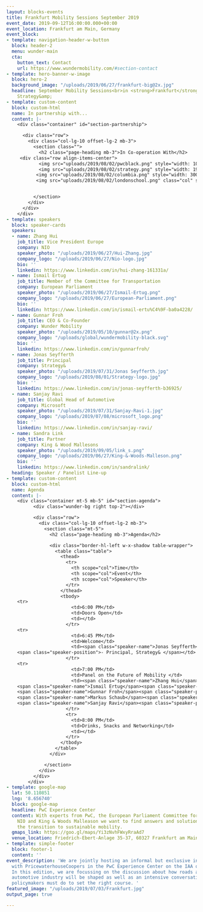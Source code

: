 ```yaml
---
layout: blocks-events
title: Frankfurt Mobility Sessions September 2019
event_date: 2019-09-12T16:00:00.000+00:00
event_location: Frankfurt am Main, Germany
event_block:
- template: navigation-header-w-button
  block: header-2
  menu: wunder-main
  cta:
    button_text: Contact
    url: https://www.wundermobility.com/#section-contact
- template: hero-banner-w-image
  block: hero-2
  background_image: "/uploads/2019/06/27/frankfurt-big@2x.jpg"
  headline: September Mobility Sessions<br>in <strong>Frankfurt</strong><br>With PwC
    Strategy&amp;
- template: custom-content
  block: custom-html
  name: In partnership with...
  content: |-
    <div class="container" id="section-partnership">

      <div class="row">
        <div class="col-lg-10 offset-lg-2 mb-3">
          <section class="">
            <h2 class="page-heading mb-3">In Co-operation With</h2>
     <div class="row align-items-center">
            <img src="uploads/2019/08/02/pwcblack.png" style="width: 100px" class="mr-4 col" />
            <img src="uploads/2019/08/02/strategy.png" style="width: 190px" class="mr-4 col" />
           <img src="uploads/2019/08/02/columbia.png" style="width: 300px" class="mr-4 col" />
           <img src="uploads/2019/08/02/londonschool.png" class="col" style="width: 70px" />


          </section>
        </div>
      </div>
    </div>
- template: speakers
  block: speaker-cards
  speakers:
  - name: Zhang Hui
    job_title: Vice President Europe
    company: NIO
    speaker_photo: "/uploads/2019/06/27/Hui-Zhang.jpg"
    company_logo: "/uploads/2019/06/27/Nio-logo.jpg"
    bio: ''
    linkedin: https://www.linkedin.com/in/hui-zhang-161331a/
  - name: Ismail Ertug
    job_title: Member of the Committee for Transportation
    company: European Parliament
    speaker_photo: "/uploads/2019/06/27/Ismail-Ertug.png"
    company_logo: "/uploads/2019/06/27/European-Parliament.png"
    bio: ''
    linkedin: https://www.linkedin.com/in/ismail-ertu%C4%9F-ba0a4228/
  - name: Gunnar Froh
    job_title: CEO & Co-Founder
    company: Wunder Mobility
    speaker_photo: "/uploads/2019/05/10/gunnar@2x.png"
    company_logo: "/uploads/global/wundermobility-black.svg"
    bio: ''
    linkedin: https://www.linkedin.com/in/gunnarfroh/
  - name: Jonas Seyfferth
    job_title: Principal
    company: Strategy&
    speaker_photo: "/uploads/2019/07/31/Jonas Seyfferth.jpg"
    company_logo: "/uploads/2019/08/01/Strategy-logo.jpg"
    bio: ''
    linkedin: https://www.linkedin.com/in/jonas-seyfferth-b36925/
  - name: Sanjay Ravi
    job_title: Global Head of Automotive
    company: Microsoft
    speaker_photo: "/uploads/2019/07/31/Sanjay-Ravi-1.jpg"
    company_logo: "/uploads/2019/07/08/microsoft_logo.png"
    bio: ''
    linkedin: https://www.linkedin.com/in/sanjay-ravi/
  - name: Sandra Link
    job_title: Partner
    company: King & Wood Mallesons
    speaker_photo: "/uploads/2019/09/05/link_s.png"
    company_logo: "/uploads/2019/06/27/King-&-Woods-Malleson.png"
    bio: ''
    linkedin: https://www.linkedin.com/in/sandralink/
  heading: Speaker / Panelist Line-up
- template: custom-content
  block: custom-html
  name: Agenda
  content: |-
    <div class="container mt-5 mb-5" id="section-agenda">
          <div class="wunder-bg right top-2"></div>

          <div class="row">
            <div class="col-lg-10 offset-lg-2 mb-3">
              <section class="mt-5">
                <h2 class="page-heading mb-3">Agenda</h2>

                <div class="border-hl-left w-x-shadow table-wrapper">
                  <table class="table">
                    <thead>
                      <tr>
                        <th scope="col">Time</th>
                        <th scope="col">Event</th>
                        <th scope="col">Speaker</th>
                      </tr>
                    </thead>
                    <tbody>
    <tr>
                        <td>6:00 PM</td>
                        <td>Doors Open</td>
                        <td></td>
                      </tr>
    <tr>
                        <td>6:45 PM</td>
                        <td>Welcome</td>
                        <td><span class="speaker-name">Jonas Seyfferth</span>
    <span class="speaker-position">- Principal, Strategy& </span></td>
                      </tr>
    <tr>
                        <td>7:00 PM</td>
                        <td>Panel on the Future of Mobility </td>
                        <td><span class="speaker-name">Zhang Hui</span><span class="speaker-position">- Vice President Europe, NIO </span>
    <span class="speaker-name">Ismail Ertug</span><span class="speaker-position">- Member of the Committe for Transportation, European Parliament</span>
    <span class="speaker-name">Gunnar Froh</span><span class="speaker-position">- CEO & Co-Founder, Wunder Mobility</span>
    <span class="speaker-name">Markus Schaub</span><span class="speaker-position">- Partner, King & Woods Malleson</span>
    <span class="speaker-name">Sanjay Ravi</span><span class="speaker-position">- Global Head of Automotive, Microsoft </span></td>
                      </tr>
                      <tr>
                        <td>8:00 PM</td>
                        <td>Drinks, Snacks and Networking</td>
                        <td></td>
                      </tr>
                    </tbody>
                  </table>
                </div>

              </section>
            </div>
          </div>
        </div>
- template: google-map
  lat: 50.110851
  lng: '8.656740'
  block: google-map
  headline: PwC Experience Center
  content: With experts from PwC, the European Parliament Committee for Transportation,
    NIO and King & Woods Malleason we want to find answers and solutions to accelerate
    the transition to sustainable mobility.
  gmaps_link: https://goo.gl/maps/Yi3zNvhFWxyRraAd7
  venue_location: Friedrich-Ebert-Anlage 35-37, 60327 Frankfurt am Main
- template: simple-footer
  block: footer-1
  content: ''
event_description: 'We are jointly hosting an informal but exclusive invite-only event
  with PricewaterhouseCoopers in the PwC Experience Center on the IAA opening day.
  In this edition, we are focussing on the discussion about how roads and how the
  automotive industry will be shaped as well as an intensive conversation about what
  policymakers must do to set the right course. '
featured_image: "/uploads/2019/07/03/Frankfurt.jpg"
output_page: true

---
```

